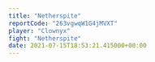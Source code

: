 ```yaml
---
title: "Netherspite"
reportCode: "263vgwqW1G4jMVXT"
player: "Clownyx"
fight: "Netherspite"
date: 2021-07-15T18:53:21.415000+00:00
---
```

